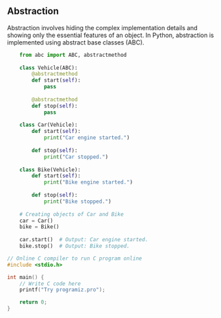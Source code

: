## Abstraction

Abstraction involves hiding the complex implementation details and showing only the essential features of an object. In Python, abstraction is implemented using abstract base classes (ABC).

```python
    from abc import ABC, abstractmethod
    
    class Vehicle(ABC):
        @abstractmethod
        def start(self):
            pass
    
        @abstractmethod
        def stop(self):
            pass
    
    class Car(Vehicle):
        def start(self):
            print("Car engine started.")
    
        def stop(self):
            print("Car stopped.")
    
    class Bike(Vehicle):
        def start(self):
            print("Bike engine started.")
    
        def stop(self):
            print("Bike stopped.")
    
    # Creating objects of Car and Bike
    car = Car()
    bike = Bike()
    
    car.start()  # Output: Car engine started.
    bike.stop()  # Output: Bike stopped.
```

```c
// Online C compiler to run C program online
#include <stdio.h>

int main() {
    // Write C code here
    printf("Try programiz.pro");

    return 0;
}
```
